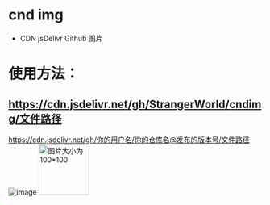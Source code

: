 # cnd img
* CDN jsDelivr Github 图片
# 使用方法：
## https://cdn.jsdelivr.net/gh/StrangerWorld/cndimg/文件路径
https://cdn.jsdelivr.net/gh/你的用户名/你的仓库名@发布的版本号/文件路径
![image](https://raw.githubusercontent.com/StrangerWorld/cndimg/master/2.jpg)
 <img src='https://raw.githubusercontent.com/StrangerWorld/cndimg/master/1.jpg' height="100" width="100" alt="图片大小为100*100" />
